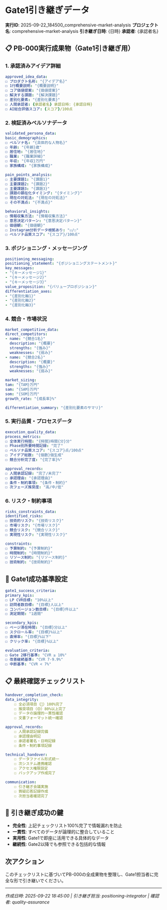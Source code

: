 # Gate1引き継ぎデータ

**実行ID**: 2025-09-22_184500_comprehensive-market-analysis
**プロジェクト名**: comprehensive-market-analysis
**引き継ぎ日時**: {日時}
**承認者**: {承認者名}

## 📋 PB-000実行成果物（Gate1引き継ぎ用）

### 1. 承認済みアイデア詳細

```yaml
approved_idea_data:
☐ プロダクト名称: "{アイデア名}"
☐ 1行概要説明: "{概要説明}"
☐ コア価値提案: "{価値提案}"
☐ 解決する課題: "{解決課題}"
☐ 差別化要素: "{差別化要素}"
☐ 人間承認者: {承認者名} 承認日時: {承認日時}
☐ AI総合評価スコア: {スコア}/100点
```

### 2. 検証済みペルソナデータ

```yaml
validated_persona_data:
basic_demographics:
☐ ペルソナ名: "{具体的な人物名}"
☐ 年齢: "{年齢}歳"
☐ 居住地: "{居住地}"
☐ 職業: "{職業詳細}"
☐ 年収: "{年収}万円"
☐ 家族構成: "{家族構成}"

pain_points_analysis:
☐ 主要課題1: "{課題1}"
☐ 主要課題2: "{課題2}"
☐ 主要課題3: "{課題3}"
☐ 課題の顕在化タイミング: "{タイミング}"
☐ 現在の対処法: "{現在の対処法}"
☐ その不満点: "{不満点}"

behavioral_insights:
☐ 情報収集方法: "{情報収集方法}"
☐ 意思決定パターン: "{意思決定パターン}"
☐ 価値観: "{価値観}"
☐ Instagram分析データ根拠あり: "☑/☐"
☐ ペルソナ品質スコア: "{スコア}/100点"
```

### 3. ポジショニング・メッセージング

```yaml
positioning_messaging:
positioning_statement: "{ポジショニングステートメント}"
key_messages:
- "{キーメッセージ1}"
- "{キーメッセージ2}"
- "{キーメッセージ3}"
value_proposition: "{バリュープロポジション}"
differentiation_axes:
- "{差別化軸1}"
- "{差別化軸2}"
- "{差別化軸3}"
```

### 4. 競合・市場状況

```yaml
market_competitive_data:
direct_competitors:
- name: "{競合1名}"
  description: "{概要}"
  strengths: "{強み}"
  weaknesses: "{弱み}"
- name: "{競合2名}"
  description: "{概要}"
  strengths: "{強み}"
  weaknesses: "{弱み}"

market_sizing:
tam: "{TAM}万円"
sam: "{SAM}万円"
som: "{SOM}万円"
growth_rate: "{成長率}%"

differentiation_summary: "{差別化要素のサマリ}"
```

### 5. 実行品質・プロセスデータ

```yaml
execution_quality_data:
process_metrics:
☐ 全体実行時間: "{時間}時間{分}分"
☐ Phase別所要時間記録: "完了"
☐ ペルソナ品質スコア: "{スコア}点/100点"
☐ アイデア総数: "{個数}個生成"
☐ 競合分析完了度: "{完了率}%"

approval_records:
☐ 人間承認記録: "完了/未完了"
☐ 承認理由: "{承認理由}"
☐ 条件・制約事項: "{条件・制約}"
☐ 次フェーズ推奨度: "高/中/低"
```

### 6. リスク・制約事項

```yaml
risks_constraints_data:
identified_risks:
☐ 技術的リスク: "{技術リスク}"
☐ 市場リスク: "{市場リスク}"
☐ 競合リスク: "{競合リスク}"
☐ 実現性リスク: "{実現性リスク}"

constraints:
☐ 予算制約: "{予算制約}"
☐ 時間制約: "{時間制約}"
☐ リソース制約: "{リソース制約}"
☐ 技術制約: "{技術制約}"
```

## 🚦 Gate1成功基準設定

```yaml
gate1_success_criteria:
primary_kpis:
☐ LP CVR目標: "10%以上"
☐ 訪問者数目標: "{目標}人以上"
☐ コンバージョン数目標: "{目標}件以上"
☐ 測定期間: "1週間"

secondary_kpis:
☐ ページ滞在時間: "{目標}分以上"
☐ スクロール率: "{目標}%以上"
☐ 直帰率: "{目標}%以下"
☐ クリック率: "{目標}%以上"

evaluation_criteria:
☐ Gate 2移行基準: "CVR ≥ 10%"
☐ 改善継続基準: "CVR 7-9.9%"
☐ 中断基準: "CVR < 7%"
```

## 📋 最終確認チェックリスト

```yaml
handover_completion_check:
data_integrity:
    ☐ 全必須項目（🔴）100%完了
    ☐ 推奨項目（🟡）80%以上完了
    ☐ データの論理的一貫性確認
    ☐ 文書フォーマット統一確認

approval_records:
    ☐ 人間承認記録完備
    ☐ 承認理由明記
    ☐ 承認者署名・日時記録
    ☐ 条件・制約事項記録

technical_handover:
    ☐ データファイル形式統一
    ☐ 次システム連携確認
    ☐ アクセス権限設定
    ☐ バックアップ作成完了

communication:
    ☐ 引き継ぎ会議実施
    ☐ 質疑応答記録作成
    ☐ 次担当者確認完了
```

## 🎯 引き継ぎ成功の鍵

- **完全性**: 上記チェックリスト100%完了で情報漏れを防止
- **一貫性**: すべてのデータが論理的に整合していること
- **実用性**: Gate1で即座に活用できる具体的なデータ
- **継続性**: Gate2以降でも参照できる包括的な情報

## 次アクション

このチェックリストに基づいてPB-000の全成果物を整理し、Gate1担当者に完全な形で引き継いでください。

---
*作成日時: 2025-09-22 18:45:00 | 引き継ぎ担当: positioning-integrator | 確認者: quality-assurance*